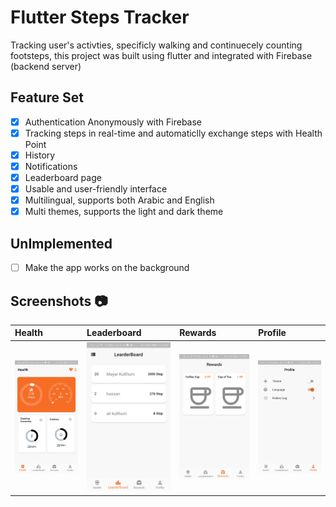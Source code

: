 # Flutter Steps Tracker

Tracking user's activties, specificly walking and continuecely counting footsteps, this project was built using flutter and integrated with Firebase (backend server) 


## Feature Set 

* [x] Authentication Anonymously with Firebase
* [x] Tracking steps in real-time and automaticlly exchange steps with Health Point
* [x] History
* [x] Notifications
* [x] Leaderboard page
* [x] Usable and user-friendly interface
* [x] Multilingual, supports both Arabic and English
* [x] Multi themes, supports the light and dark theme

## UnImplemented 

* [ ] Make the app works on the background


## Screenshots :camera:

| Health  | Leaderboard  | Rewards  | Profile  |
|:----------|:----------|:----------|:----------|
| <img src="https://github.com/D4sh12/flutter-steps-tracker/blob/master/screenshots/health_light.jpg" width=300>     | <img src="https://github.com/D4sh12/flutter-steps-tracker/blob/master/screenshots/leader_light.jpg" width=300>     | <img src="https://github.com/D4sh12/flutter-steps-tracker/blob/master/screenshots/reward_light.jpg" width=300>     | <img src="https://github.com/D4sh12/flutter-steps-tracker/blob/master/screenshots/profile_light.jpg" width=300>     || <img src="https://github.com/D4sh12/flutter-steps-tracker/blob/master/screenshots/health_dark.jpg" width=300>     | <img src="https://github.com/D4sh12/flutter-steps-tracker/blob/master/screenshots/leader_dark.jpg" width=300>     | <img src="https://github.com/D4sh12/flutter-steps-tracker/blob/master/screenshots/reward_dark.jpg" width=300>     | <img src="https://github.com/D4sh12/flutter-steps-tracker/blob/master/screenshots/profile_dark.jpg" width=300>    |
